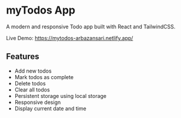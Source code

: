 # myTodos App

A modern and responsive Todo app built with React and TailwindCSS.

Live Demo: https://mytodos-arbazansari.netlify.app/

<div align=center>
<!-- <img src='./public/image.png'> -->
</div>

## Features

-   Add new todos
-   Mark todos as complete
-   Delete todos
-   Clear all todos
-   Persistent storage using local storage
-   Responsive design
-   Display current date and time
